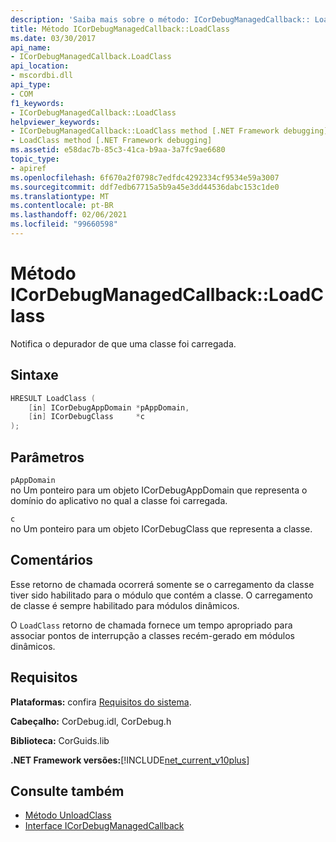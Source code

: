 ```yaml
---
description: 'Saiba mais sobre o método: ICorDebugManagedCallback:: LoadClass'
title: Método ICorDebugManagedCallback::LoadClass
ms.date: 03/30/2017
api_name:
- ICorDebugManagedCallback.LoadClass
api_location:
- mscordbi.dll
api_type:
- COM
f1_keywords:
- ICorDebugManagedCallback::LoadClass
helpviewer_keywords:
- ICorDebugManagedCallback::LoadClass method [.NET Framework debugging]
- LoadClass method [.NET Framework debugging]
ms.assetid: e58dac7b-85c3-41ca-b9aa-3a7fc9ae6680
topic_type:
- apiref
ms.openlocfilehash: 6f670a2f0798c7edfdc4292334cf9534e59a3007
ms.sourcegitcommit: ddf7edb67715a5b9a45e3dd44536dabc153c1de0
ms.translationtype: MT
ms.contentlocale: pt-BR
ms.lasthandoff: 02/06/2021
ms.locfileid: "99660598"
---
```

# <a name="icordebugmanagedcallbackloadclass-method"></a>Método ICorDebugManagedCallback::LoadClass

Notifica o depurador de que uma classe foi carregada.  
  
## <a name="syntax"></a>Sintaxe  
  
```cpp  
HRESULT LoadClass (  
    [in] ICorDebugAppDomain *pAppDomain,  
    [in] ICorDebugClass     *c  
);  
```  
  
## <a name="parameters"></a>Parâmetros  

 `pAppDomain`  
 no Um ponteiro para um objeto ICorDebugAppDomain que representa o domínio do aplicativo no qual a classe foi carregada.  
  
 `c`  
 no Um ponteiro para um objeto ICorDebugClass que representa a classe.  
  
## <a name="remarks"></a>Comentários  

 Esse retorno de chamada ocorrerá somente se o carregamento da classe tiver sido habilitado para o módulo que contém a classe. O carregamento de classe é sempre habilitado para módulos dinâmicos.  
  
 O `LoadClass` retorno de chamada fornece um tempo apropriado para associar pontos de interrupção a classes recém-gerado em módulos dinâmicos.  
  
## <a name="requirements"></a>Requisitos  

 **Plataformas:** confira [Requisitos do sistema](../../get-started/system-requirements.md).  
  
 **Cabeçalho:** CorDebug.idl, CorDebug.h  
  
 **Biblioteca:** CorGuids.lib  
  
 **.NET Framework versões:**[!INCLUDE[net_current_v10plus](../../../../includes/net-current-v10plus-md.md)]  
  
## <a name="see-also"></a>Consulte também

- [Método UnloadClass](icordebugmanagedcallback-unloadclass-method.md)
- [Interface ICorDebugManagedCallback](icordebugmanagedcallback-interface.md)

